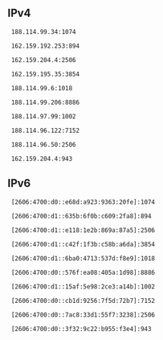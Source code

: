 ## IPv4
```
 188.114.99.34:1074
```
```
 162.159.192.253:894
```
```
 162.159.204.4:2506
```
```
 162.159.195.35:3854
```
```
 188.114.99.6:1018
```
```
 188.114.99.206:8886
```
```
 188.114.97.99:1002
```
```
 188.114.96.122:7152
```
```
 188.114.96.50:2506
```
```
 162.159.204.4:943
```

## IPv6
```
 [2606:4700:d0::e68d:a923:9363:20fe]:1074
```
```
 [2606:4700:d1::635b:6f0b:c609:2fa8]:894
```
```
 [2606:4700:d1::e118:1e2b:869a:87a5]:2506
```
```
 [2606:4700:d1::c42f:1f3b:c58b:a6da]:3854
```
```
 [2606:4700:d1::6ba0:4713:537d:f8e9]:1018
```
```
 [2606:4700:d0::576f:ea08:405a:1d98]:8886
```
```
 [2606:4700:d1::15af:5e98:2ce3:a14b]:1002
```
```
 [2606:4700:d0::cb1d:9256:7f5d:72b7]:7152
```
```
 [2606:4700:d0::7ac8:33d1:55f7:3238]:2506
```
```
 [2606:4700:d0::3f32:9c22:b955:f3e4]:943
```
